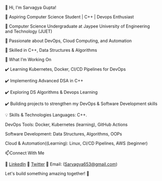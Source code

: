 👋 Hi, I'm Sarvagya Gupta!

🚀 Aspiring Computer Science Student | C++ | Devops Enthusiast 

🔹 Computer Science Undergraduate at Jaypee University of Engineering and Technology (JUET)

🔹 Passionate about DevOps, Cloud Computing, and Automation

🔹 Skilled in C++, Data Structures & Algorithms

📌 What I’m Working On

✔️ Learning Kubernetes, Docker, CI/CD Pipelines for DevOps

✔️ Implementing Advanced DSA in C++

✔️ Exploring DS Algorithms & Devops Learning

✔️ Building projects to strengthen my DevOps & Software Development skills

💡 Skills & Technologies
Languages: C++.

DevOps Tools: Docker, Kubernetes (learning), GitHub Actions

Software Development: Data Structures, Algorithms, OOPs

Cloud & Automation((Learning): Linux, CI/CD Pipelines, AWS (beginner)

📫Connect With Me

🔗 [LinkedIn](https://www.linkedin.com/in/sarvagya-gupta-1994a1287/) 🔗 [Twitter](https://x.com/Sarvagy62611997?t=_sXNe_j86sqhfbl0EefeOQ&s=09) 📧 Email: (Sarvagya653@gmail.com)

Let's build something amazing together! 🚀
